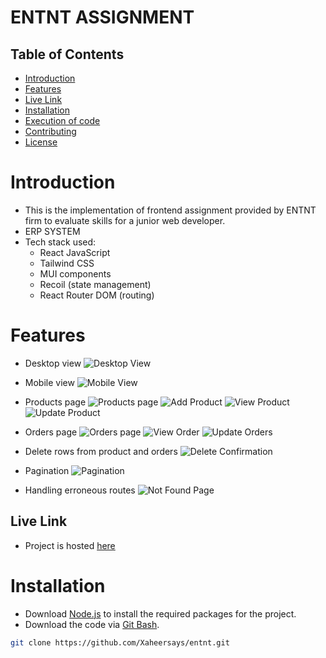 # ENTNT ASSIGNMENT

## Table of Contents
- [Introduction](#Introduction)
- [Features](#Features)
- [Live Link](#LiveLink )
- [Installation](#Installation)
- [Execution of code](#Executionofcode)
- [Contributing](#Contributing)
- [License](#License)

# Introduction
- This is the implementation of frontend assignment provided by ENTNT firm to evaluate skills for a junior web developer.
- ERP SYSTEM
- Tech stack used:
  - React JavaScript
  - Tailwind CSS
  - MUI components
  - Recoil (state management)
  - React Router DOM (routing)

# Features
- Desktop view
![Desktop View](https://raw.githubusercontent.com/Xaheersays/entnt/main/features-images/desktopview.png)

- Mobile view
![Mobile View](https://raw.githubusercontent.com/Xaheersays/entnt/main/features-images/mobileview.png)

- Products page
![Products page](https://raw.githubusercontent.com/Xaheersays/entnt/main/features-images/products.png)
![Add Product](https://raw.githubusercontent.com/Xaheersays/entnt/main/features-images/addnewProduct.png)
![View Product](https://raw.githubusercontent.com/Xaheersays/entnt/main/features-images/viewProduct.png)
![Update Product](https://raw.githubusercontent.com/Xaheersays/entnt/main/features-images/updateproduct.png)

- Orders page
![Orders page](https://raw.githubusercontent.com/Xaheersays/entnt/main/features-images/orders.png)
![View Order](https://raw.githubusercontent.com/Xaheersays/entnt/main/features-images/view%20order.png)
![Update Orders](https://raw.githubusercontent.com/Xaheersays/entnt/main/features-images/edit%20orders.png)

- Delete rows from product and orders
![Delete Confirmation](https://raw.githubusercontent.com/Xaheersays/entnt/main/features-images/confirmation%20before%20deletion.png)

- Pagination 
![Pagination](https://raw.githubusercontent.com/Xaheersays/entnt/main/features-images/pagination%20for%20products.png)

- Handling erroneous routes
![Not Found Page](https://raw.githubusercontent.com/Xaheersays/entnt/main/features-images/handlingErrornous%20routes.png)

## Live Link
- Project is hosted [here](https://monumental-dango-4d1668.netlify.app/)



# Installation
- Download [Node.js](https://nodejs.org/en/download) to install the required packages for the project.
- Download the code via [Git Bash](https://git-scm.com/downloads).

```bash
git clone https://github.com/Xaheersays/entnt.git
